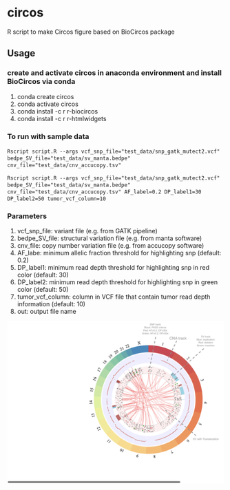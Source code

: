 # circos
R script to make Circos figure based on BioCircos package

## Usage
### create and activate circos in anaconda environment and install BioCircos via conda
1. conda create circos
2. conda activate circos
3. conda install -c r r-biocircos
4. conda install -c r r-htmlwidgets

### To run with sample data
```
Rscript script.R --args vcf_snp_file="test_data/snp_gatk_mutect2.vcf" bedpe_SV_file="test_data/sv_manta.bedpe" cnv_file="test_data/cnv_accucopy.tsv"
```
```
Rscript script.R --args vcf_snp_file="test_data/snp_gatk_mutect2.vcf" bedpe_SV_file="test_data/sv_manta.bedpe" cnv_file="test_data/cnv_accucopy.tsv" AF_label=0.2 DP_label1=30 DP_label2=50 tumor_vcf_column=10 
```

### Parameters
1. vcf_snp_file: variant file (e.g. from GATK pipeline)
2. bedpe_SV_file: structural variation file (e.g. from manta software)
3. cnv_file: copy number variation file (e.g. from accucopy software)
4. AF_labe: minimum allelic fraction threshold for highlighting snp (default: 0.2)
5. DP_label1: minimum read depth threshold for highlighting snp in red color (default: 30)
6. DP_label2: minimum read depth threshold for highlighting snp in green color (default: 50)
7. tumor_vcf_column: column in VCF file that contain tumor read depth information (default: 10) 
8. out: output file name

![Output_img](https://github.com/asangphukieo/circos/blob/main/screenshot.png)
